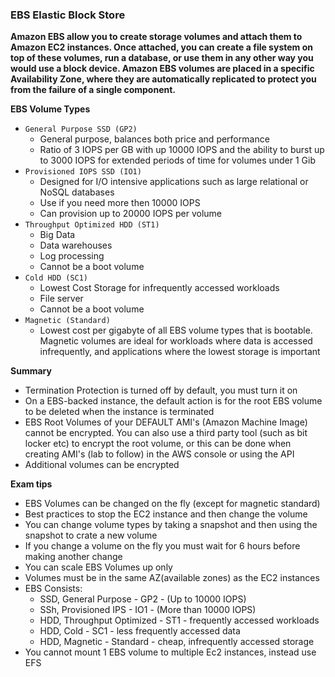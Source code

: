 ### EBS Elastic Block Store

**Amazon EBS allow you to create storage volumes and attach them to Amazon EC2 instances. Once attached, you can create a file
system on top of these volumes, run a database, or use them in any other way you would use a block device. Amazon EBS volumes
are placed in a specific Availability Zone, where they are automatically replicated to protect you from the failure of a single component.**

**EBS Volume Types**

- `General Purpose SSD (GP2)`
	- General purpose, balances both price and performance
	- Ratio of 3 IOPS per GB with up 10000 IOPS  and the ability to burst up to 3000 IOPS for extended periods of time for volumes under 1 Gib
- `Provisioned IOPS SSD (IO1)	`
	- Designed for I/O intensive applications such as large relational or NoSQL databases
	- Use if you need more then 10000 IOPS
	- Can provision up to 20000 IOPS per volume
- `Throughput Optimized HDD (ST1)`
	- Big Data
	- Data warehouses
	- Log processing
	- Cannot be a boot volume
- `Cold HDD (SC1)`
	- Lowest Cost Storage for infrequently accessed workloads
	- File server
	- Cannot be a boot volume
- `Magnetic (Standard)`
	- Lowest cost per gigabyte of all EBS volume types that is bootable. Magnetic volumes are ideal for workloads where data is accessed infrequently, 
		and applications where the lowest storage is important

**Summary**

- Termination Protection is turned off by default, you must turn it on
- On a EBS-backed instance, the default action is for the root EBS volume to be deleted when the instance is terminated
- EBS Root Volumes of your DEFAULT AMI's (Amazon Machine Image) cannot be encrypted. You can also use a third party tool (such as bit locker etc)
   to encrypt the root volume, or this can be done when creating AMI's (lab to follow) in the AWS console or using the API
- Additional volumes can be encrypted

**Exam tips**

- EBS Volumes can be changed on the fly (except for magnetic standard)
- Best practices to stop the EC2 instance and then change the volume
- You can change volume types by taking a snapshot and then using the snapshot to crate a new volume
- If you change a volume on the fly you must wait for 6 hours before making another change
- You can scale EBS Volumes up only
- Volumes must be in the same AZ(available zones) as the EC2 instances
- EBS Consists:
	- SSD, General Purpose - GP2 - (Up to 10000 IOPS)
	- SSh, Provisioned IPS - IO1 - (More than 10000 IOPS)
	- HDD, Throughput Optimized - ST1 - frequently accessed workloads
	- HDD, Cold - SC1 - less frequently accessed data
	- HDD, Magnetic - Standard - cheap, infrequently accessed storage
- You cannot mount 1 EBS volume to multiple Ec2 instances, instead use EFS 